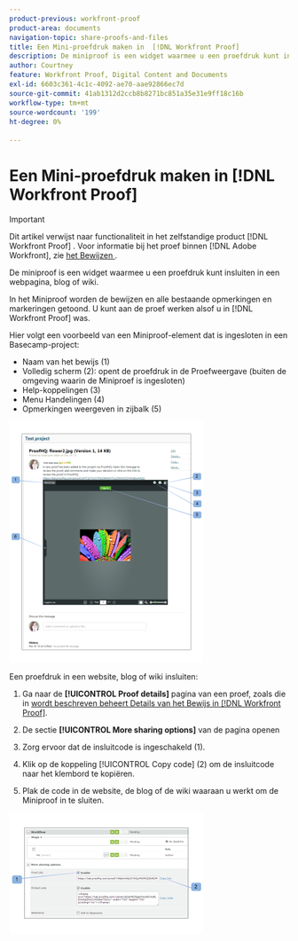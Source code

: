 ```yaml
---
product-previous: workfront-proof
product-area: documents
navigation-topic: share-proofs-and-files
title: Een Mini-proefdruk maken in  [!DNL Workfront Proof]
description: De miniproof is een widget waarmee u een proefdruk kunt insluiten in een webpagina, blog of wiki.
author: Courtney
feature: Workfront Proof, Digital Content and Documents
exl-id: 6603c361-4c1c-4092-ae70-aae92866ec7d
source-git-commit: 41ab1312d2ccb8b8271bc851a35e31e9ff18c16b
workflow-type: tm+mt
source-wordcount: '199'
ht-degree: 0%

---
```


# Een Mini-proefdruk maken in [!DNL Workfront Proof]

>[!IMPORTANT]
>
>Dit artikel verwijst naar functionaliteit in het zelfstandige product [!DNL Workfront Proof] . Voor informatie bij het proef binnen [!DNL Adobe Workfront], zie [ het Bewijzen ](../../../review-and-approve-work/proofing/proofing.md).

De miniproof is een widget waarmee u een proefdruk kunt insluiten in een webpagina, blog of wiki.

In het Miniproof worden de bewijzen en alle bestaande opmerkingen en markeringen getoond. U kunt aan de proef werken alsof u in [!DNL Workfront Proof] was.

Hier volgt een voorbeeld van een Miniproof-element dat is ingesloten in een Basecamp-project:

* Naam van het bewijs (1)
* Volledig scherm (2): opent de proefdruk in de Proefweergave (buiten de omgeving waarin de Miniproef is ingesloten)
* Help-koppelingen (3)
* Menu Handelingen (4)
* Opmerkingen weergeven in zijbalk (5)

![ Basecamp_miniproof.png ](assets/basecamp-miniproof-350x435.png)

Een proefdruk in een website, blog of wiki insluiten:

1. Ga naar de **[!UICONTROL Proof details]** pagina van een proef, zoals die in [ wordt beschreven beheert Details van het Bewijs in  [!DNL Workfront Proof]](../../../workfront-proof/wp-work-proofsfiles/manage-your-work/manage-proof-details.md).

1. De sectie **[!UICONTROL More sharing options]** van de pagina openen
1. Zorg ervoor dat de insluitcode is ingeschakeld (1).
1. Klik op de koppeling [!UICONTROL Copy code] (2) om de insluitcode naar het klembord te kopiëren.
1. Plak de code in de website, de blog of de wiki waaraan u werkt om de Miniproof in te sluiten.

![[!DNL Embed_code].png ](assets/embed-code-350x218.png)
